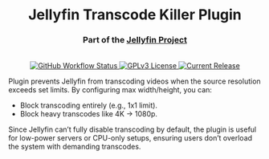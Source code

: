 <h1 align="center">Jellyfin Transcode Killer Plugin</h1>
<h3 align="center">Part of the <a href="https://jellyfin.org">Jellyfin Project</a></h3>

<p align="center">

<br/>
<a href="https://github.com/jellyfin/jellyfin-plugin-transcodekiller/actions?query=workflow%3A%22Build+Plugin%22">
<img alt="GitHub Workflow Status" src="https://img.shields.io/github/workflow/status/jellyfin/jellyfin-plugin-transcodekiller/Build%20Pluginn.svg">
</a>
<a href="https://github.com/jellyfin/jellyfin-plugin-transcodekiller">
<img alt="GPLv3 License" src="https://img.shields.io/github/license/jellyfin/jellyfin-plugin-transcodekiller.svg"/>
</a>
<a href="https://github.com/jellyfin/jellyfin-plugin-transcodekiller/releases">
<img alt="Current Release" src="https://img.shields.io/github/release/jellyfin/jellyfin-plugin-transcodekiller.svg"/>
</a>
</p>

<p>
  Plugin prevents Jellyfin from transcoding videos when the source resolution exceeds set limits. By configuring max width/height, you can:
  <ul>
    <li>Block transcoding entirely (e.g., 1x1 limit).</li>
    <li>Block heavy transcodes like 4K → 1080p.</li>
  </ul>
</p>
<p>
  Since Jellyfin can’t fully disable transcoding by default, the plugin is useful for low-power servers or CPU-only setups, ensuring users don’t overload the system with demanding transcodes.
</p>
